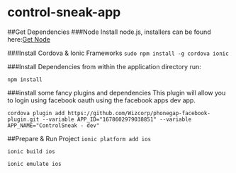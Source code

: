 # control-sneak-app

##Get Dependencies
###Node
Install node.js, installers can be found here:[Get Node](https://nodejs.org/download/)

###Install Cordova & Ionic Frameworks
`sudo npm install -g cordova ionic`

###Install Dependencies
from within the application directory run:

`npm install`

###install some fancy plugins and dependencies
This plugin will allow you to login using facebook oauth using the facebook apps dev app.

`cordova plugin add https://github.com/Wizcorp/phonegap-facebook-plugin.git --variable APP_ID="1678602979038851" --variable APP_NAME="ControlSneak - dev"`

##Prepare & Run Project
`ionic platform add ios`

`ionic build ios`

`ionic emulate ios`

